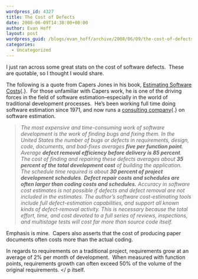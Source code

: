 ```yaml
---
wordpress_id: 4327
title: The Cost of Defects
date: 2008-06-09T14:38:00+00:00
author: Evan Hoff
layout: post
wordpress_guid: /blogs/evan_hoff/archive/2008/06/09/the-cost-of-defects.aspx
categories:
  - Uncategorized
---
```

I just ran across some great stats on the cost of software defects.&nbsp; These are quotable, so I thought I would share.


  


The following is a quote from Capers Jones in his book, [Estimating Software Costs](http://www.amazon.com/Estimating-Software-Costs-Capers-Jones/dp/0071483004/){.}.&nbsp; For those unfamiliar with Capers work, he is one of the driving forces in the field of software estimation&#8211;especially in the world of traditional development processes.&nbsp; He&#8217;s been working full time doing software estimation since 1971, and now runs a [consulting company](http://www.spr.com/){.} on software estimation.


  


> 
  
> 
> 
> _The most expensive and time-consuming work of software development is the work of finding bugs and fixing them. In the United States the number of bugs or defects in requirements, design, code, documents, and bad-fixes averages **five per function point**. Average **defect removal efficiency before delivery is 85 percent**. The cost of finding and repairing these defects averages about **35 percent of the total development cost** of building the application. The schedule time required is about **30 percent of project development schedules**. **Defect repair costs and schedules are often larger than coding costs and schedules.** Accuracy in software cost estimates is not possible if defects and defect removal are not included in the estimates. The author’s software cost-estimating tools include full defect-estimation capabilities, and support all known kinds of defect-removal activity. This is necessary because the total effort, time, and cost devoted to a full series of reviews, inspections, and multistage tests will cost far more than source code itself._


  


Emphasis is mine.&nbsp; Capers also asserts that the cost of producing paper documents often costs more than the actual&nbsp;coding.


  


In regards to requirements on a traditional project, requirements&nbsp;grow at an average of 2% per month of development.&nbsp; When measured with function points, requirements growth can often exceed 50% of the volume of the original requirements.&nbsp;</ p itself.</P></p>